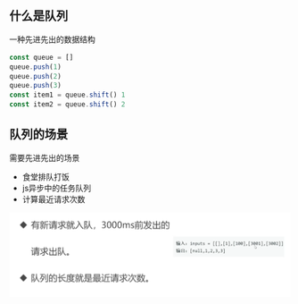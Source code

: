 ##  什么是队列

一种先进先出的数据结构

```javascript
const queue = []
queue.push(1)
queue.push(2)
queue.push(3)
const item1 = queue.shift() 1
const item2 = queue.shift() 2
```

##  队列的场景

需要先进先出的场景

- 食堂排队打饭
- js异步中的任务队列
- 计算最近请求次数

![image-20201130224552576](img/image-20201130224552576.png)